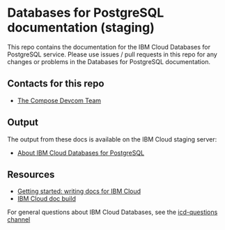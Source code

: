 # Databases for PostgreSQL documentation (staging)

This repo contains the documentation for the IBM Cloud Databases for PostgreSQL service. Please use issues / pull requests in this repo for any changes or problems in the Databases for PostgreSQL documentation.

## Contacts for this repo

- [The Compose Devcom Team](https://github.ibm.com/orgs/Bluemix-Docs/teams/compose-devcom)

## Output

The output from these docs is available on the IBM Cloud staging server: 

- [About IBM Cloud Databases for PostgreSQL](https://console.stage1.bluemix.net/docs/services/databases-for-postgresql/index.html#about-databases-for-postgresql)

## Resources

- [Getting started: writing docs for IBM Cloud](https://dev-console.stage1.bluemix.net/docs/developing/writing/index.html)
- [IBM Cloud doc build](https://dev-console.stage1.bluemix.net/docs/developing/build/index.html)

For general questions about IBM Cloud Databases, see the [icd-questions channel](https://ibm-cloudplatform.slack.com/messages/C534XRCF3/)